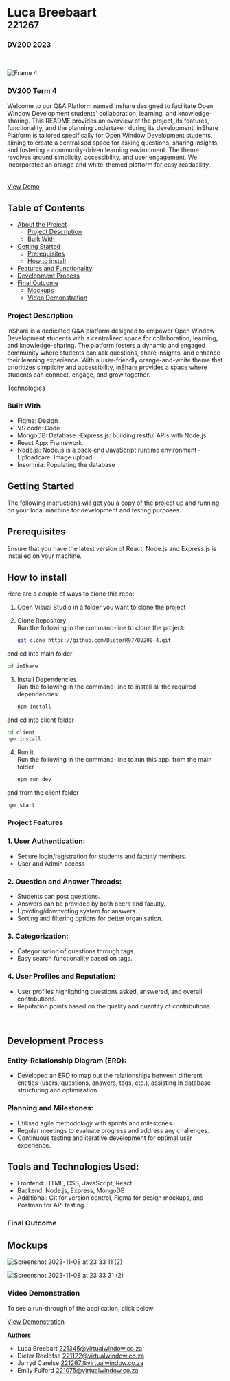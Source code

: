 <h1 align="left" style="padding:0;margin:0;">Luca Breebaart</h1>
<h2 align="left" style="padding:0;margin:0;">221267</h4>
<h3 align="left">DV200 2023</h3>
</br>
<p align="left">

  ![Frame 4](https://github.com/DieterR97/DV200-4/assets/113914027/6bbbfd4e-2e11-43cd-aa2f-68de430d86f2)
  
  <h3 align="left">DV200 Term 4</h3>

  <p align="left">
Welcome to our Q&A Platform named inshare designed to facilitate Open Window Development students' collaboration, learning, and knowledge-sharing. This README provides an overview of the project, its features, functionality, and the planning undertaken during its development. inShare Platform is tailored specifically for Open Window Development students, aiming to create a centralised space for asking questions, sharing insights, and fostering a community-driven learning environment. The theme revolves around simplicity, accessibility, and user engagement. We incorporated an orange and white-themed platform for easy readability.

 <br>
    
   <br />
   <br />
   <a href=https://drive.google.com/file/d/1nRaDlIqRUVv-yLDZjAS0ofccUM6J9VNP/view?usp=sharing>View Demo</a>
</p>
<!-- TABLE OF CONTENTS -->

## Table of Contents

* [About the Project](#about-the-project)
  * [Project Description](#project-description)
  * [Built With](#built-with)
* [Getting Started](#getting-started)
  * [Prerequisites](#prerequisites)
  * [How to install](#how-to-install)
* [Features and Functionality](#features-and-functionality)
* [Development Process](#development-process)
* [Final Outcome](#final-outcome)
    * [Mockups](#mockups)
    * [Video Demonstration](#video-demonstration)

<!--PROJECT DESCRIPTION-->

### Project Description

inShare is a dedicated Q&A platform designed to empower Open Window Development students with a centralized space for collaboration, learning, and knowledge-sharing. The platform fosters a dynamic and engaged community where students can ask questions, share insights, and enhance their learning experience. With a user-friendly orange-and-white theme that prioritizes simplicity and accessibility, inShare provides a space where students can connect, engage, and grow together.

Technologies

### Built With

- Figma: Design
- VS code: Code
- MongoDB: Database
 -Express.js: building restful APIs with Node.js
- React App: Framework
- Node.js: Node.js is a back-end JavaScript runtime environment 
 -Uploadcare: Image upload
- Insomnia: Populating the database


## Getting Started

The following instructions will get you a copy of the project up and running on your local machine for development and testing purposes.

## Prerequisites

Ensure that you have the latest version of React, Node.js and Express.js is installed on your machine.

## How to install

Here are a couple of ways to clone this repo:


1. Open Visual Studio in a folder you want to clone the project

2. Clone Repository </br>
Run the following in the command-line to clone the project:
   ```sh
   git clone https://github.com/DieterR97/DV200-4.git
   ```
and cd into main folder
   ```sh
   cd inShare
   ```

3. Install Dependencies </br>
Run the following in the command-line to install all the required dependencies:
   ```sh
   npm install
   ```
and cd into client folder
   ```sh
   cd client
   npm install
   ```

4. Run it </br>
Run the following in the command-line to run this app:
from the main folder
   ```sh
   npm run dev
   ```
and from the client folder
   ```sh
   npm start
   ```

### Project Features

### 1. User Authentication:
- Secure login/registration for students and faculty members.
- User and Admin access

### 2. Question and Answer Threads:
- Students can post questions.
- Answers can be provided by both peers and faculty.
- Upvoting/downvoting system for answers.
- Sorting and filtering options for better organisation.

### 3. Categorization:
- Categorisation of questions through tags.
- Easy search functionality based on tags.

### 4. User Profiles and Reputation:
- User profiles highlighting questions asked, answered, and overall contributions.
- Reputation points based on the quality and quantity of contributions.




<br>

## Development Process

### Entity-Relationship Diagram (ERD):
- Developed an ERD to map out the relationships between different entities (users, questions, answers, tags, etc.), assisting in database structuring and optimization.

### Planning and Milestones:
- Utilised agile methodology with sprints and milestones.
- Regular meetings to evaluate progress and address any challenges.
- Continuous testing and iterative development for optimal user experience.

## Tools and Technologies Used:
- Frontend: HTML, CSS, JavaScript, React
- Backend: Node.js, Express, MongoDB
- Additional: Git for version control, Figma for design mockups, and Postman for API testing.

### Final Outcome

## Mockups

![Screenshot 2023-11-08 at 23 33 11 (2)](https://github.com/DieterR97/DV200-4/assets/113914027/5b4dbf9d-70a1-4ea8-830e-fa330b76b08c)

![Screenshot 2023-11-08 at 23 33 31 (2)](https://github.com/DieterR97/DV200-4/assets/113914027/4160cc01-bf41-49f1-9ffd-79045ca853c8)



<!-- VIDEO DEMONSTRATION -->
### Video Demonstration

To see a run-through of the application, click below:

[View Demonstration](https://drive.google.com/file/d/1YDD7NSIVLwmQw2guMqgMxzreg7841RY2/view?usp=sharing)

**Authors**
* Luca Breebart 221345@virtualwindow.co.za
* Dieter Roelofse 221122@virtualwindow.co.za
* Jarryd Carelse	221267@virtualwindow.co.za
* Emily Fulford	221075@virtualwindow.co.za


